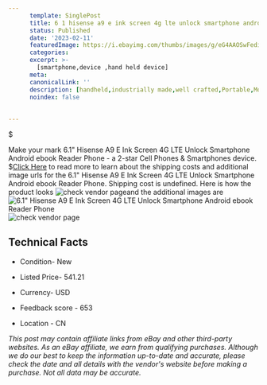 ```yaml
---
      template: SinglePost
      title: 6 1 hisense a9 e ink screen 4g lte unlock smartphone android ebook reader phone
      status: Published
      date: '2023-02-11'
      featuredImage: https://i.ebayimg.com/thumbs/images/g/eG4AAOSwFedipEiV/s-l225.jpg
      categories: 
      excerpt: >-
        [smartphone,device ,hand held device]
      meta:
      canonicalLink: ''
      description: [handheld,industrially made,well crafted,Portable,Mobile,Compact,Convenient,Lightweight,Maneuverable,Man-portable,Miniature,Carriable,Hand-held,Light,Holdable,Transportable,Mobile device,Pocket-sized,On-the-go,Wireless,Cordless,Compact size,Convenient size, smartphone,device ,hand held device]
      noindex: false
      
        
---
```

$

Make your mark 6.1" Hisense A9 E Ink Screen 4G LTE Unlock Smartphone Android ebook Reader Phone - a 2-star Cell Phones & Smartphones device.
$[Click Here](https://www.ebay.com/itm/175321786730?hash=item28d1fe296a%3Ag%3AeG4AAOSwFedipEiV&mkevt=1&mkcid=1&mkrid=711-53200-19255-0&campid=%253CePNCampaignId%253E&customid=%253CreferenceId%253E&toolid=10049) to read more to learn about the shipping costs and additional image urls for the 6.1" Hisense A9 E Ink Screen 4G LTE Unlock Smartphone Android ebook Reader Phone. Shipping cost is undefined. Here is how the product looks ![check vendor page](https://i.ebayimg.com/thumbs/images/g/eG4AAOSwFedipEiV/s-l225.jpg)and the additional images are![6.1" Hisense A9 E Ink Screen 4G LTE Unlock Smartphone Android ebook Reader Phone](https://i.ebayimg.com/images/g/eG4AAOSwFedipEiV/s-l960.jpg)![check vendor page](https://origin-galleryplus.ebayimg.com/ws/web/175321786730_2_0_1/225x225.jpg,https://origin-galleryplus.ebayimg.com/ws/web/175321786730_3_0_1/225x225.jpg,https://origin-galleryplus.ebayimg.com/ws/web/175321786730_4_0_1/225x225.jpg,https://origin-galleryplus.ebayimg.com/ws/web/175321786730_5_0_1/225x225.jpg,https://origin-galleryplus.ebayimg.com/ws/web/175321786730_6_0_1/225x225.jpg,https://origin-galleryplus.ebayimg.com/ws/web/175321786730_7_0_1/225x225.jpg,https://origin-galleryplus.ebayimg.com/ws/web/175321786730_8_0_1/225x225.jpg,https://origin-galleryplus.ebayimg.com/ws/web/175321786730_9_0_1/225x225.jpg,https://origin-galleryplus.ebayimg.com/ws/web/175321786730_10_0_1/225x225.jpg,https://origin-galleryplus.ebayimg.com/ws/web/175321786730_11_0_1/225x225.jpg,https://origin-galleryplus.ebayimg.com/ws/web/175321786730_12_0_1/225x225.jpg)



 ## Technical Facts 



     
      

 - Condition- New 


      

 - Listed Price- 541.21 


      

 - Currency- USD 


      

 - Feedback score - 653 


      

 - Location - CN 


      
      

 *_This post may contain affiliate links from eBay and other third-party websites. As an eBay affiliate, we earn from qualifying purchases. Although we do our best to keep the information up-to-date and accurate, please check the date and all details with the vendor's website before making a purchase. Not all data may be accurate._*






